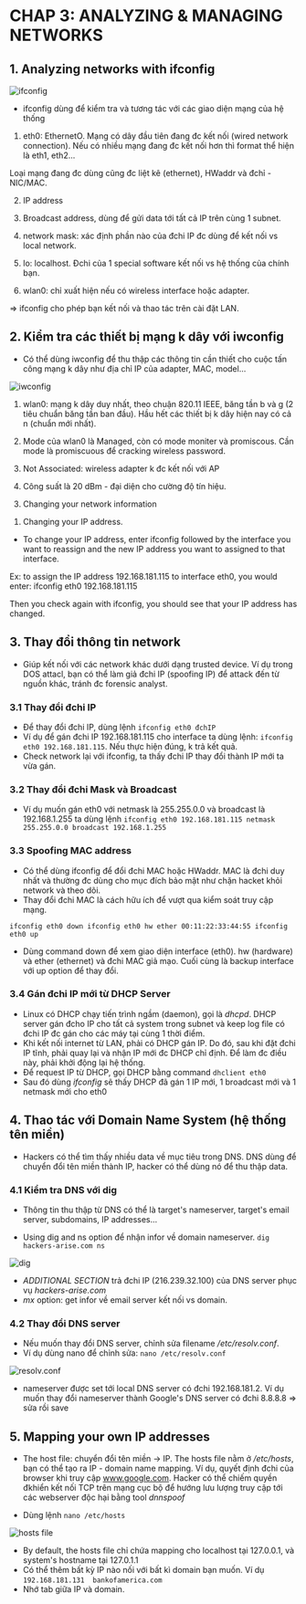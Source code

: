 # CHAP 3: ANALYZING & MANAGING NETWORKS

## 1. Analyzing networks with ifconfig

![ifconfig](/images/ifconfig.png)

- ifconfig dùng để kiểm tra và tương tác với các giao diện mạng của hệ thống

1) eth0: EthernetO. Mạng có dây đầu tiên đang đc kết nối (wired network connection). Nếu có nhiều mạng đang đc kết nối hơn thì format thể hiện là eth1, eth2...

Loại mạng đang đc dùng cũng đc liệt kê (ethernet), HWaddr và đchỉ - NIC/MAC.

2) IP address

3) Broadcast address, dùng để gửi data tới tất cả IP trên cùng 1 subnet.

4) network mask: xác định phần nào của đchi IP đc dùng để kết nối vs local network.

5) lo: localhost. Đchi của 1 special software kết nối vs hệ thống của chính bạn.

6) wlan0: chỉ xuất hiện nếu có wireless interface hoặc adapter. 

=> ifconfig cho phép bạn kết nối và thao tác trên cài đặt LAN.

## 2. Kiểm tra các thiết bị mạng k dây với iwconfig

- Có thể dùng iwconfig để thu thập các thông tin cần thiết cho cuộc tấn công mạng k dây như địa chỉ IP của adapter, MAC, model...

![iwconfig](/images/iwconfig.PNG)

1) wlan0: mạng k dây duy nhất, theo chuận 820.11 IEEE, băng tần b và g (2 tiêu chuẩn băng tần ban đầu). Hầu hết các thiết bị k dây hiện nay có cả n (chuẩn mới nhất).

2) Mode của wlan0 là Managed, còn có mode moniter và promiscous. Cần mode là promiscuous để cracking wireless password.

3) Not Associated: wireless adapter k đc kết nối với AP

4) Công suất là 20 dBm - đại diện cho cường độ tín hiệu.

3. Changing your network information
1) Changing your IP address.

- To change your IP address, enter ifconfig followed by the interface you want to reassign and the new IP address you want to assigned to that interface.

Ex: to assign the IP address 192.168.181.115 to interface eth0, you would enter:
ifconfig eth0 192.168.181.115

Then you check again with ifconfig, you should see that your IP address has changed.

## 3. Thay đổi thông tin network
- Giúp kết nối với các network khác dưới dạng trusted device. Ví dụ trong DOS attacl, bạn có thể làm giả đchi IP (spoofing IP) để attack đến từ nguồn khác, tránh đc forensic analyst.

### 3.1 Thay đổi đchi IP
- Để thay đổi đchi IP, dùng lệnh `ifconfig eth0 đchIP`
- Ví dụ để gán đchi IP 192.168.181.115 cho interface ta dùng lệnh: `ifconfig eth0 192.168.181.115`. Nếu thực hiện đúng, k trả kết quả.
- Check network lại với ifconfig, ta thấy đchi IP thay đổi thành IP mới ta vừa gán.

### 3.2 Thay đổi đchi Mask và Broadcast
- Ví dụ muốn gán eth0 với netmask là 255.255.0.0 và broadcast là 192.168.1.255 ta dùng lệnh
`ifconfig eth0 192.168.181.115 netmask 255.255.0.0 broadcast 192.168.1.255`

### 3.3 Spoofing MAC address
- Có thể dùng ifconfig để đổi đchi MAC hoặc HWaddr. MAC là đchi duy nhất và thường đc dùng cho mục đích bảo mật như chặn hacket khỏi network và theo dõi. 
- Thay đổi đchi MAC là cách hữu ích để vượt qua kiểm soát truy cập mạng.

`ifconfig eth0 down
 ifconfig eth0 hw ether 00:11:22:33:44:55
 ifconfig eth0 up`

- Dùng command down để xem giao diện interface (eth0). hw (hardware) và ether (ethernet) và đchi MAC giả mạo. Cuối cùng là backup interface với up option để thay đổi.

### 3.4 Gán đchi IP mới từ DHCP Server
- Linux có DHCP chạy tiến trình ngầm (daemon), gọi là *dhcpd*. DHCP server gán đcho IP cho tất cả system trong subnet và keep log file có đchi IP đc gán cho các máy tại cùng 1 thời điểm. 
- Khi kết nối internet từ LAN, phải có DHCP gán IP. Do đó, sau khi đặt đchi IP tĩnh, phải quay lại và nhận IP mới đc DHCP chỉ định. Để làm đc điều này, phải khởi động lại hệ thống. 
- Để request IP từ DHCP, gọi DHCP bằng command `dhclient eth0`  
- Sau đó dùng *ifconfig* sẽ thấy DHCP đã gán 1 IP mới, 1 broadcast mới và 1 netmask mới cho eth0

## 4. Thao tác với Domain Name System (hệ thống tên miền)
- Hackers có thể tìm thấy nhiều data về mục tiêu trong DNS. DNS dùng để chuyển đổi tên miền thành IP, hacker có thể dùng nó để thu thập data.

### 4.1 Kiểm tra DNS với dig
- Thông tin thu thập từ DNS có thể là target's nameserver, target's email server, subdomains, IP addresses...

- Using dig and ns option để nhận infor về domain nameserver. `dig hackers-arise.com ns`

![dig](/images/dig.PNG)

+ *ADDITIONAL SECTION* trả đchi IP (216.239.32.100) của DNS server phục vụ *hackers-arise.com*
+ *mx* option: get infor về email server kết nối vs domain.

### 4.2 Thay đổi DNS server
- Nếu muốn thay đổi DNS server, chỉnh sửa filename */etc/resolv.conf*. 
- Ví dụ dùng nano để chỉnh sửa: `nano /etc/resolv.conf`

![resolv.conf](/images/resolv-conf.PNG)

+ nameserver được set tới local DNS server có đchi 192.168.181.2. Ví dụ muốn thay đổi nameserver thành Google's DNS server có đchi 8.8.8.8 => sửa rồi save

## 5. Mapping your own IP addresses
- The host file: chuyển đổi tên miền -> IP. The hosts file nằm ở */etc/hosts*, bạn có thể tạo ra IP - domain name mapping. Ví dụ, quyết định đchi của browser khi truy cập www.google.com. Hacker có thể chiếm quyền đkhiển kết nối TCP trên mạng cục bộ để hướng lưu lượng truy cập tới các webserver độc hại bằng tool *dnnspoof*

- Dùng lệnh `nano /etc/hosts`

![hosts file](/images/hosts-file.PNG)

+ By default, the hosts file chỉ chứa mapping cho localhost tại 127.0.0.1, và system's hostname tại 127.0.1.1
+ Có thể thêm bất kỳ IP nào nối với bất kì domain bạn muốn. Ví dụ `192.168.181.131	bankofamerica.com`
+ Nhớ tab giữa IP và domain.
